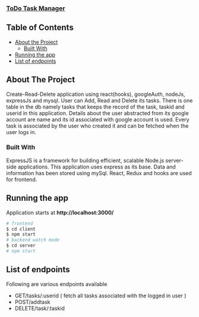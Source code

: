 <h3><a href="https://drive.google.com/file/d/1t2OZOIW5icL7oexs1z8l_W0mSgqKOMqJ/view?usp=sharing">ToDo Task Manager<a/></h3>

<!-- TABLE OF CONTENTS -->
## Table of Contents

* [About the Project](#about-the-project)
  * [Built With](#built-with)
* [Running the app](#Running-the-app)
* [List of endpoints](#List-of-endpoints)
 

<!-- ABOUT THE PROJECT -->
## About The Project

Create-Read-Delete application using react(hooks), googleAuth, nodeJs, expressJs and mysql.
User can Add, Read and Delete its tasks.
There is one table in the db namely tasks that keeps the record of the task, taskid and userid in this application. 
Details about the user abstracted from its google account are name and its id associated with google account is used.
Every task is associated by the user who created it and can be fetched when the user logs in.

<!-- BUILT WITH -->
### Built With

ExpressJS is a framework for building efficient, scalable Node.js server-side applications. This application uses express as its base.
Data and information has been stored using mySql.
React, Redux and hooks are used for frontend.


<!-- RUNNING THE APP -->
## Running the app

Application starts at <b>http://localhost:3000/</b>
```bash
# frontend
$ cd client
$ npm start
# backend watch mode
$ cd server
# npm start

```
<!-- List of endpoints -->
## List of endpoints

<p>Following are various endpoints available</p>
<ul>
<li>GET/tasks/:userid ( fetch all tasks associated with the logged in user )</li>
<li>POST/addtask</li>
<li>DELETE/task/:taskid</li>

